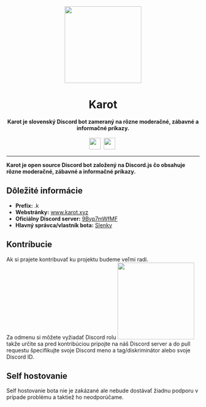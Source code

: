<div align="center">
    <a href="https://karot.xyz"><img src="https://karot.xyz/assets/karot.png" height="200" width="200"></a>
    <h1>Karot</h1>
    <strong>Karot je slovenský Discord bot zameraný na rôzne moderačné, zábavné a informačné príkazy.</strong><br><br>
    <img src="https://forthebadge.com/images/badges/built-with-love.svg" height="30">&nbsp;
    <img src="https://forthebadge.com/images/badges/made-with-javascript.svg" height="30">&nbsp;
</div>

---

**Karot je open source Discord bot založený na Discord.js čo obsahuje rôzne moderačné, zábavné a informačné príkazy.**

## Dôležité informácie

* **Prefix:** .k <br>
* **Webstránky:** www.karot.xyz
* **Oficiálny Discord server:** [9Byp7mWfMF](https://discord.com/invite/9Byp7mWfMF)
* **Hlavný správca/vlastník bota:** [Slenky](https://github.com/Slenkston)

## Kontríbucie

Ak si prajete kontribuvať ku projektu budeme veľmi radi. <br>
Za odmenu si môžete vyžiadať Discord rolu <a href="https://discord.com/invite/9Byp7mWfMF"><img src="https://i.imgur.com/OfceOG5.png" height="200" width="200"></a> takže určite sa pred kontribúciou pripojte na náš Discord server a do pull requestu špecifikujte svoje Discord meno a tag/diskriminátor alebo svoje Discord ID.

## Self hostovanie

Self hostovanie bota nie je zakázané ale nebude dostávať žiadnu podporu v prípade problému a taktiež ho neodporúčame.

